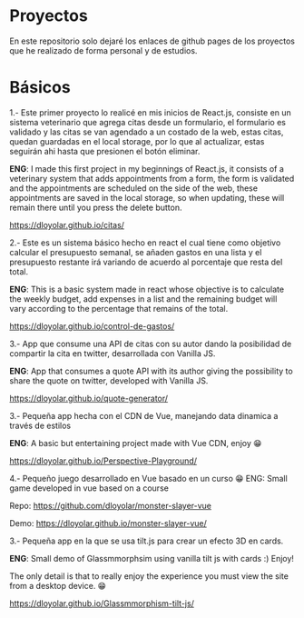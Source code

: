 # Proyectos
En este repositorio solo dejaré los enlaces de github pages de los proyectos que he realizado de forma personal y de estudios.

# Básicos

1.- Este primer proyecto lo realicé en mis inicios de React.js, consiste en un sistema veterinario que agrega citas desde un formulario, el formulario es validado y las citas se van agendado a un costado de la web, estas citas, quedan guardadas en el local storage, por lo que al actualizar, estas seguirán ahi hasta que presionen el botón eliminar.

<b>ENG</b>: I made this first project in my beginnings of React.js, it consists of a veterinary system that adds appointments from a form, the form is validated and the appointments are scheduled on the side of the web, these appointments are saved in the local storage, so when updating, these will remain there until you press the delete button.

https://dloyolar.github.io/citas/


2.- Este es un sistema básico hecho en react el cual tiene como objetivo calcular el presupuesto semanal, se añaden gastos en una lista y el presupuesto restante irá variando de acuerdo al porcentaje que resta del total.

<b>ENG</b>: This is a basic system made in react whose objective is to calculate the weekly budget, add expenses in a list and the remaining budget will vary according to the percentage that remains of the total.

https://dloyolar.github.io/control-de-gastos/


3.- App que consume una API de citas con su autor dando la posibilidad de compartir la cita en twitter, desarrollada con Vanilla JS.

<b>ENG</b>: App that consumes a quote API with its author giving the possibility to share the quote on twitter, developed with Vanilla JS.

https://dloyolar.github.io/quote-generator/

3.- Pequeña app hecha con el CDN de Vue, manejando data dinamica a través de estilos

<b>ENG</b>: A basic but entertaining project made with Vue CDN, enjoy 😁

https://dloyolar.github.io/Perspective-Playground/

4.- Pequeño juego desarrollado en Vue basado en un curso 😁
ENG: Small game developed in vue based on a course

Repo: https://github.com/dloyolar/monster-slayer-vue

Demo: https://dloyolar.github.io/monster-slayer-vue/


3.- Pequeña app  en la que se usa tilt.js para crear un efecto 3D en cards.

<b>ENG</b>: Small demo of Glassmmorphsim using vanilla tilt js with cards :) Enjoy!

The only detail is that to really enjoy the experience you must view the site from a desktop device. 😁

https://dloyolar.github.io/Glassmmorphism-tilt-js/
